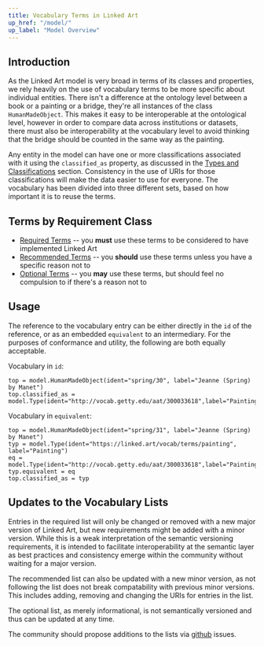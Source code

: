 ```yaml
---
title: Vocabulary Terms in Linked Art 
up_href: "/model/"
up_label: "Model Overview"
---
```




## Introduction

As the Linked Art model is very broad in terms of its classes and properties, we rely heavily on the use of vocabulary terms to be more specific about individual entities. There isn't a difference at the ontology level between a book or a painting or a bridge, they're all instances of the class `HumanMadeObject`. This makes it easy to be interoperable at the ontological level, however in order to compare data across institutions or datasets, there must also be interoperability at the vocabulary level to avoid thinking that the bridge should be counted in the same way as the painting.

Any entity in the model can have one or more classifications associated with it using the `classified_as` property, as discussed in the [Types and Classifications](/model/base/#types-and-classifications) section. Consistency in the use of URIs for those classifications will make the data easier to use for everyone. The vocabulary has been divided into three different sets, based on how important it is to reuse the terms.


## Terms by Requirement Class

* [Required Terms](required/) -- you **must** use these terms to be considered to have implemented Linked Art
* [Recommended Terms](recommended/) -- you **should** use these terms unless you have a specific reason not to
* [Optional Terms](optional/) -- you **may** use these terms, but should feel no compulsion to if there's a reason not to

## Usage

The reference to the vocabulary entry can be either directly in the `id` of the reference, or as an embedded `equivalent` to an intermediary. For the purposes of conformance and utility, the following are both equally acceptable.

Vocabulary in `id`:

```crom
top = model.HumanMadeObject(ident="spring/30", label="Jeanne (Spring) by Manet")
top.classified_as = model.Type(ident="http://vocab.getty.edu/aat/300033618",label="Painting")
```

Vocabulary in `equivalent`:

```crom
top = model.HumanMadeObject(ident="spring/31", label="Jeanne (Spring) by Manet")
typ = model.Type(ident="https://linked.art/vocab/terms/painting", label="Painting")
eq = model.Type(ident="http://vocab.getty.edu/aat/300033618",label="Painting")
typ.equivalent = eq
top.classified_as = typ 
```

## Updates to the Vocabulary Lists

Entries in the required list will only be changed or removed with a new major version of Linked Art, but new requirements might be added with a minor version. While this is a weak interpretation of the semantic versioning requirements, it is intended to facilitate interoperability at the semantic layer as best practices and consistency emerge within the community without waiting for a major version.

The recommended list can also be updated with a new minor version, as not following the list does not break compatability with previous minor versions. This includes adding, removing and changing the URIs for entries in the list.

The optional list, as merely informational, is not semantically versioned and thus can be updated at any time.

The community should propose additions to the lists via [github](https://github.com/linked-art/linked.art/issues) issues.

